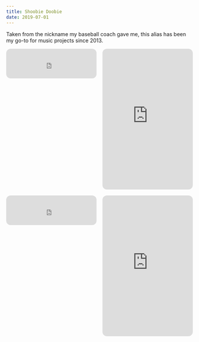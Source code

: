 ```yaml
---
title: Shoobie Doobie
date: 2019-07-01
---
```


Taken from the nickname my baseball coach gave me, this alias has been my go-to for music projects since 2013.

<div style="display: grid; grid-template-columns: repeat(2, 1fr); gap: 1rem;">

  <iframe style="border-radius:12px" src="https://open.spotify.com/embed/album/2Idtq0IC7n3Me1Ke1g9iUs?utm_source=generator" width="100%" height="80" frameBorder="0" allowfullscreen="" allow="autoplay; clipboard-write; encrypted-media; fullscreen; picture-in-picture" loading="lazy" class='hide-md'></iframe>
  <iframe style="border-radius:12px" src="https://open.spotify.com/embed/album/2Idtq0IC7n3Me1Ke1g9iUs?utm_source=generator" width="100%" height="380" frameBorder="0" allowfullscreen="" allow="autoplay; clipboard-write; encrypted-media; fullscreen; picture-in-picture" loading="lazy" class='show-md'></iframe>

  <iframe style="border-radius:12px" src="https://open.spotify.com/embed/album/1DJBLXcBQvQBDFJnOa8TJW?utm_source=generator" width="100%" height="80" frameBorder="0" allowfullscreen="" allow="autoplay; clipboard-write; encrypted-media; fullscreen; picture-in-picture" loading="lazy" class='hide-md'></iframe>
  <iframe style="border-radius:12px" src="https://open.spotify.com/embed/album/1DJBLXcBQvQBDFJnOa8TJW?utm_source=generator" width="100%" height="380" frameBorder="0" allowfullscreen="" allow="autoplay; clipboard-write; encrypted-media; fullscreen; picture-in-picture" loading="lazy" class='show-md'></iframe>

</div